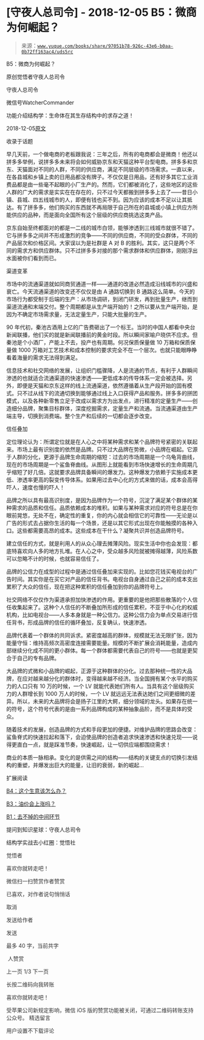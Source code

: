 # [守夜人总司令] - 2018-12-05 B5：微商为何崛起？

> 来源：[`www.yuque.com/books/share/97051b78-926c-43e6-b0aa-0b72ff163ac4/uds5rc`](https://www.yuque.com/books/share/97051b78-926c-43e6-b0aa-0b72ff163ac4/uds5rc)



B5：微商为何崛起？ 

原创觉悟者守夜人总司令 

守夜人总司令 

微信号WatcherCommander 

功能介绍结构学：生命体在其生存结构中的求存之道！ 

2018-12-05[原文](https://mp.weixin.qq.com/s?__biz=MzAxNDk1NjI2Mw==&mid=2247484091&idx=1&sn=b04a6ed042309aebe0ddeb9f2062b2c5&chksm=9b8a2133acfda825bb834b0623e353b08ad218c9d4a1b14f564ea0ff3fa196b61cfc719b7581&scene=27#wechat_redirect&cpage=453) 

收录于话题 

早几天前，一个做电商的老板跟我说：三年之后，所有的电商都会是微商！他还以拼多多举例，说拼多多未来将会如何威胁京东和天猫这种平台型电商。拼多多和京东、天猫面对不同的人群，不同的供应商，满足不同层级的市场需求。一直以来，在各县城和乡镇上卖的日用品都没有牌子。不仅仅是日用品，还有好多其它工业消费品都是由一些毫不起眼的小厂生产的。然而，它们都被消化了，这些地区的这些人群的广大的需求是实实在在存在的，只不过今天都搬到拼多多上去了——昔日小镇、县城、四五线城市的人，即便有钱也买不到。因为应该的成本不足以让其抵达。有了拼多多，他们购买的东西就不再局限于自己所在的县城或小镇上供应方所能供应的品种，而是面向全国所有这个层级的供应商挑选这类产品。 

京东自始至终都面对的都是一二线的城市白领，能够渗透到三线城市就很不错了。它与拼多多之间并不形成激烈的竞争——不同的供应商，不同的受众群体，不同的产品层次和价格区间。大家误以为是社群是 A 对 B 的胜利。其实，这只是两个不同的需求方和供应群体。只不过拼多多对接的那个需求群体和供应群体，刚刚浮出水面被你们看到而已。 

渠道变革 

市场中的流通渠道就如同商贸通道一样——通道的改道必然造成沿线城市的兴盛和衰亡。今天流通渠道的改变还不仅仅是由 A 通路切换到 B 通路这么简单。今天的市场行为都受制于后端的生产：从市场调研，到闭门研发，再到批量生产，继而到渠道流通和末端交付。整个周期都是从生产端开始的！之所以要从生产端开始，是因为不确定市场需求量，无法定量生产，只能大批量的生产。 

90 年代初，秦池古酒用上亿的广告费砸出了一个标王。当时的中国人都看中央台新闻联播，他们买的就是新闻联播前的黄金时段。所以瞬间家喻户晓供不应求。但秦池是个小酒厂，产能上不去，投产也有周期。何况保质保量做 10 万箱和保质保量做 1000 万箱对工艺技术和成本控制的要求完全不在一个层次。也就只能眼睁睁看着海量的需求无法得到满足。 

信息技术和社交网络的发展，让组织门槛骤降，人是流通的节点，有利于人群瞬间渗透的也就适合流通渠道的快速渗透——更低成本的传导体系一定会被选择。另外，即便是天猫和京东这样的线上流通渠道，依然遵循着从生产段开始的固有模式。只不过从线下的流通切换到能够通过线上入口获得产品和服务。拼多多的拼团模式，以及各种新零售立足于改成以需求方为出发点，进行精准的定量生产——创造细分品牌，聚集目标群体，深度挖掘需求，定量生产和流通。当流通渠道由生产端主导，切换到消费端。整个生产和后续的一切都会逐步改变。 

信任叠加 

定位理论认为：所谓定位就是在人心之中将某种需求和某个品牌符号紧密的关联起来。市场上最有识别度的依然是品牌。只不过大品牌在势微，小品牌在崛起。它源于人群的分化，更源于品牌生命周期的缩短：过去的市场周期是一个乌龟背曲线，现在的市场周期是一个鲨鱼脊曲线。从图形上就能看到市场快速增长的生命周期几乎缩短了好几倍。这就要求品牌具备瞬间的爆发力。这种爆发力依赖于实施成本更低、渗透率更高的裂变传导体系。如果用过去中心化的方式来做的话，成本会高得吓人，速度也慢的吓人！ 

品牌之所以具有最高识别度，是因为品牌作为一个符号，沉淀了满足某个群体的某种需求的品质和信任。品质依赖成本的堆积。如果与某种需求对应的符号总是在你眼前晃悠，无处不在，确定性的重复，你的内心就会相信它的可靠性——无论是以广告的形式去占据你生活的每一个场景，还是以其它形式出现在你能触摸的各种入口。这些都需要高昂的成本。这些成本在干什么？凝聚共识并创造品牌符号。 

建立信任的方式，就是利用人的从众心理去摊薄风险。现实生活中你也会发现：都底特喜欢向人多的地方扎堆。在人心之中，受众越多风险就被摊得越薄，风险系数可以忽略不计的时候，也就容易信任了。 

品牌的公信力在成型的过程中是通过信任叠加来实现的。比如您花钱买电视台的广告时间。其实你是在买它对产品的信任背书。电视台自身通过自己之前的成本支出累积了大众的信任，现在把这种累积的信任叠加到你的品牌符号上。 

社交网络不仅仅作为渠道承担加快渗透的作用。更重要的是他把那些散落的个人信任收集起来了。这种个人信任的不断叠加所形成的信任累积，不亚于中心化的权威机构，比如电视台——人多本身就是一种公信力。这种公信力会为单点交易进行信任背书，形成品牌的信任的循环叠加，反复确认，快速渗透。 

品牌代表着一个群体的共同诉求。紧密度越高的群体，规模就无法无限扩张，因为能量守恒：维持高频次高密度连接需要能量。规模的不断扩展会消耗能量，造成内部继续分化成不同的更小群体。每一个群体都需要代表自己的符号——也就是更契合于自己的专有品牌。 

大品牌的式微和小品牌的崛起，正源于这种群体的分化。过去那种统一性的大品牌，在应对越来越分化的群体时，变得越来越不经济。当全国拥有某个水平的购买力的人口只有 10 万的时候，一个 LV 就能代表她们所有人。当具有这个层级购买力的人群增长到 1000 万人的时候，一个 LV 就远远无法表达她们之间更细微的差异。所以，未来的大品牌将会是扬子江里的大鳄，细分领域的龙头。如果存在统一的符号，这个符号代表的是由一系列品牌构成的某种抽象品阶，而不是具体的受众。 

随着技术的发展，创造品牌的方式和手段更加的便捷。对维护品牌的思路会改变：鲨鱼脊式的快速拉起和落下，会迫使品牌的创造者追求快速渗透和快速兑现——说得更直白一点，就是踩准节奏，快速崛起，让一切供应端都围绕需求！ 

商业的本质一脉相承。变化的是供需之间的结构——结构的关键支点的切换引发结构的重塑，并爆发出巨大的能量，让旧的衰弱，新的崛起… 

扩展阅读 

[B4：这个生意该怎么办？](http://mp.weixin.qq.com/s?__biz=MzAxNDk1NjI2Mw==&mid=2247484087&idx=1&sn=a9e90f6393238877c489f63e0cac46f9&chksm=9b8a213facfda8298eb01445003a5d7a4a72a0512e32c02d8e413f109ad907fda5dbf0a11d93&scene=21#wechat_redirect) 

[B3：油价会上涨吗？](http://mp.weixin.qq.com/s?__biz=MzAxNDk1NjI2Mw==&mid=2247484078&idx=1&sn=6eee861727c21eef764e35f2379d643d&chksm=9b8a2126acfda83052cc25adc2294b7e0ccbece32af96e58033b4e7febfbd9ef719bba384a87&scene=21#wechat_redirect) 

[B1：去不掉的中间环节](http://mp.weixin.qq.com/s?__biz=MzAxNDk1NjI2Mw==&mid=2247484061&idx=1&sn=1209c5618c7a801825c4d601715c442d&chksm=9b8a2115acfda803a021253d6a306e6c95fffb1fdfae4daedf94c8f602c7d2c9e52452759093&scene=21#wechat_redirect) 

提问到知识星球：守夜人总司令 

结构学实战去小红圈：觉悟社  

<ne-card data-card-name="image" data-card-type="inline" id="jnYd1" data-event-boundary="card" style="color: rgb(51, 51, 51);">

觉悟者 

喜欢你就转走吧！ 

微信扫一扫赞赏作者赞赏 

已喜欢，对作者说句悄悄话 

取消 

发送给作者 

发送 

最多 40 字，当前共字 

 人赞赏 

上一页 1/3 下一页 

长按二维码向我转账 

喜欢你就转走吧！ 

受苹果公司新规定影响，微信 iOS 版的赞赏功能被关闭，可通过二维码转账支持公众号。 <ne-h3 id="J1ifr" data-lake-id="J1ifr"><ne-heading-ext><ne-heading-anchor></ne-heading-anchor><ne-heading-fold></ne-heading-fold></ne-heading-ext><ne-heading-content>精选留言</ne-heading-content></ne-h3> 

用户设置不下载评论</ne-card>